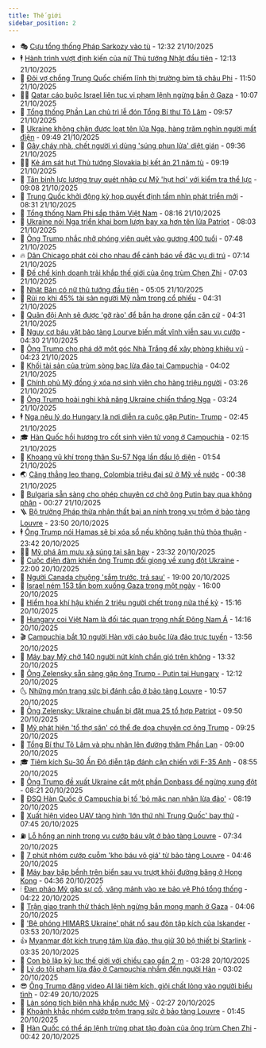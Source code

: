 ```yaml
---
title: Thế giới
sidebar_position: 2
---
```


<!-- vnexpress-the-gioi:START -->
- 🎭 [Cựu tổng thống Pháp Sarkozy vào tù](https://vnexpress.net/cuu-tong-thong-phap-sarkozy-vao-tu-4954125.html) - 12:32 21/10/2025
- 🕴 [Hành trình vượt định kiến của nữ Thủ tướng Nhật đầu tiên](https://vnexpress.net/hanh-trinh-vuot-dinh-kien-cua-nu-thu-tuong-nhat-dau-tien-4953948.html) - 12:13 21/10/2025
- 🤭 [Đôi vợ chồng Trung Quốc chiếm lĩnh thị trường bỉm tã châu Phi](https://vnexpress.net/doi-vo-chong-trung-quoc-chiem-linh-thi-truong-bim-ta-chau-phi-4954020.html) - 11:50 21/10/2025
- 🧑‍💻 [Qatar cáo buộc Israel liên tục vi phạm lệnh ngừng bắn ở Gaza](https://vnexpress.net/qatar-cao-buoc-israel-lien-tuc-vi-pham-lenh-ngung-ban-o-gaza-4953937.html) - 10:07 21/10/2025
- 🦏 [Tổng thống Phần Lan chủ trì lễ đón Tổng Bí thư Tô Lâm](https://vnexpress.net/tong-thong-phan-lan-chu-tri-le-don-tong-bi-thu-to-lam-4954082.html) - 09:57 21/10/2025
- 🦒 [Ukraine không chặn được loạt tên lửa Nga, hàng trăm nghìn người mất điện](https://vnexpress.net/ukraine-khong-chan-duoc-loat-ten-lua-nga-hang-tram-nghin-nguoi-mat-dien-4954032.html) - 09:49 21/10/2025
- 🌈 [Gây cháy nhà, chết người vì dùng &#39;súng phun lửa&#39; diệt gián](https://vnexpress.net/gay-chay-nha-chet-nguoi-vi-dung-sung-phun-lua-diet-gian-4954008.html) - 09:36 21/10/2025
- 🧑‍🏫 [Kẻ ám sát hụt Thủ tướng Slovakia bị kết án 21 năm tù](https://vnexpress.net/ke-am-sat-hut-thu-tuong-slovakia-bi-ket-an-21-nam-tu-4954037.html) - 09:19 21/10/2025
- 🐲 [Tân binh lực lượng truy quét nhập cư Mỹ &#39;hụt hơi&#39; với kiểm tra thể lực](https://vnexpress.net/tan-binh-luc-luong-truy-quet-nhap-cu-my-hut-hoi-voi-kiem-tra-the-luc-4953992.html) - 09:08 21/10/2025
- 🦒 [Trung Quốc khởi động kỳ họp quyết định tầm nhìn phát triển mới](https://vnexpress.net/trung-quoc-khoi-dong-ky-hop-quyet-dinh-tam-nhin-phat-trien-moi-4953861.html) - 08:31 21/10/2025
- 🐻 [Tổng thống Nam Phi sắp thăm Việt Nam](https://vnexpress.net/tong-thong-nam-phi-sap-tham-viet-nam-4953961.html) - 08:16 21/10/2025
- 🚀 [Ukraine nói Nga triển khai bom lượn bay xa hơn tên lửa Patriot](https://vnexpress.net/ukraine-noi-nga-trien-khai-bom-luon-bay-xa-hon-ten-lua-patriot-4953897.html) - 08:03 21/10/2025
- 🥰 [Ông Trump nhắc nhở phóng viên quệt vào gương 400 tuổi](https://vnexpress.net/ong-trump-nhac-nho-phong-vien-quet-vao-guong-400-tuoi-4953893.html) - 07:48 21/10/2025
- 🔥 [Dân Chicago phát còi cho nhau để cảnh báo về đặc vụ di trú](https://vnexpress.net/dan-chicago-phat-coi-cho-nhau-de-canh-bao-ve-dac-vu-di-tru-4953891.html) - 07:14 21/10/2025
- 🥳 [Đế chế kinh doanh trải khắp thế giới của ông trùm Chen Zhi](https://vnexpress.net/de-che-kinh-doanh-trai-khap-the-gioi-cua-ong-trum-chen-zhi-4953461.html) - 07:03 21/10/2025
- 💼 [Nhật Bản có nữ thủ tướng đầu tiên](https://vnexpress.net/nhat-ban-co-nu-thu-tuong-dau-tien-4953912.html) - 05:05 21/10/2025
- 🤡 [Rủi ro khi 45% tài sản người Mỹ nằm trong cổ phiếu](https://vnexpress.net/rui-ro-khi-45-tai-san-nguoi-my-nam-trong-co-phieu-4951981.html) - 04:31 21/10/2025
- 🌁 [Quân đội Anh sẽ được &#39;gỡ rào&#39; để bắn hạ drone gần căn cứ](https://vnexpress.net/quan-doi-anh-se-duoc-go-rao-de-ban-ha-drone-gan-can-cu-4953846.html) - 04:31 21/10/2025
- 🤩 [Nguy cơ báu vật bảo tàng Lourve biến mất vĩnh viễn sau vụ cướp](https://vnexpress.net/nguy-co-bau-vat-bao-tang-lourve-bien-mat-vinh-vien-sau-vu-cuop-4953766.html) - 04:30 21/10/2025
- 🎉 [Ông Trump cho phá dỡ một góc Nhà Trắng để xây phòng khiêu vũ](https://vnexpress.net/ong-trump-cho-pha-do-mot-goc-nha-trang-de-xay-phong-khieu-vu-4953796.html) - 04:23 21/10/2025
- 🎉 [Khối tài sản của trùm sòng bạc lừa đảo tại Campuchia](https://vnexpress.net/khoi-tai-san-cua-trum-song-bac-lua-dao-tai-campuchia-4953310.html) - 04:02 21/10/2025
- 🌁 [Chính phủ Mỹ đồng ý xóa nợ sinh viên cho hàng triệu người](https://vnexpress.net/chinh-phu-my-dong-y-xoa-no-sinh-vien-cho-hang-trieu-nguoi-4953830.html) - 03:26 21/10/2025
- 🌊 [Ông Trump hoài nghi khả năng Ukraine chiến thắng Nga](https://vnexpress.net/ong-trump-hoai-nghi-kha-nang-ukraine-chien-thang-nga-4953807.html) - 03:24 21/10/2025
- 🕴 [Nga nêu lý do Hungary là nơi diễn ra cuộc gặp Putin- Trump](https://vnexpress.net/nga-neu-ly-do-hungary-la-noi-dien-ra-cuoc-gap-putin-trump-4953792.html) - 02:45 21/10/2025
- 🎓 [Hàn Quốc hồi hương tro cốt sinh viên tử vong ở Campuchia](https://vnexpress.net/han-quoc-hoi-huong-tro-cot-sinh-vien-tu-vong-o-campuchia-4953788.html) - 02:15 21/10/2025
- 🦩 [Khoang vũ khí trong thân Su-57 Nga lần đầu lộ diện](https://vnexpress.net/khoang-vu-khi-trong-than-su-57-nga-lan-dau-lo-dien-4953619.html) - 01:54 21/10/2025
- 🌏 [Căng thẳng leo thang, Colombia triệu đại sứ ở Mỹ về nước](https://vnexpress.net/cang-thang-leo-thang-colombia-trieu-dai-su-o-my-ve-nuoc-4953752.html) - 00:38 21/10/2025
- 🌋 [Bulgaria sẵn sàng cho phép chuyên cơ chở ông Putin bay qua không phận](https://vnexpress.net/bulgaria-san-sang-cho-phep-chuyen-co-cho-ong-putin-bay-qua-khong-phan-4953754.html) - 00:27 21/10/2025
- 🪜 [Bộ trưởng Pháp thừa nhận thất bại an ninh trong vụ trộm ở bảo tàng Louvre](https://vnexpress.net/bo-truong-phap-thua-nhan-that-bai-an-ninh-trong-vu-trom-o-bao-tang-louvre-4953740.html) - 23:50 20/10/2025
- 🕴 [Ông Trump nói Hamas sẽ bị xóa sổ nếu không tuân thủ thỏa thuận](https://vnexpress.net/ong-trump-noi-hamas-se-bi-xoa-so-neu-khong-tuan-thu-thoa-thuan-4953748.html) - 23:42 20/10/2025
- 🧑‍🏫 [Mỹ phá âm mưu xả súng tại sân bay](https://vnexpress.net/my-pha-am-muu-xa-sung-tai-san-bay-4953747.html) - 23:32 20/10/2025
- 🌮 [Cuộc điện đàm khiến ông Trump đổi giọng về xung đột Ukraine](https://vnexpress.net/cuoc-dien-dam-khien-ong-trump-doi-giong-ve-xung-dot-ukraine-4953600.html) - 22:00 20/10/2025
- 🚦 [Người Canada chuộng &#39;sắm trước, trả sau&#39;](https://vnexpress.net/nguoi-canada-chuong-sam-truoc-tra-sau-4953468.html) - 19:00 20/10/2025
- 💫 [Israel ném 153 tấn bom xuống Gaza trong một ngày](https://vnexpress.net/israel-nem-153-tan-bom-xuong-gaza-trong-mot-ngay-4953725.html) - 16:00 20/10/2025
- 🤡 [Hiểm họa khí hậu khiến 2 triệu người chết trong nửa thế kỷ](https://vnexpress.net/hiem-hoa-khi-hau-khien-2-trieu-nguoi-chet-trong-nua-the-ky-4953713.html) - 15:16 20/10/2025
- 🦣 [Hungary coi Việt Nam là đối tác quan trọng nhất Đông Nam Á](https://vnexpress.net/hungary-coi-viet-nam-la-doi-tac-quan-trong-nhat-dong-nam-a-4953707.html) - 14:16 20/10/2025
- 🎬 [Campuchia bắt 10 người Hàn với cáo buộc lừa đảo trực tuyến](https://vnexpress.net/campuchia-bat-10-nguoi-han-voi-cao-buoc-lua-dao-truc-tuyen-4953636.html) - 13:56 20/10/2025
- 🎉 [Máy bay Mỹ chở 140 người nứt kính chắn gió trên không](https://vnexpress.net/may-bay-my-cho-140-nguoi-nut-kinh-chan-gio-tren-khong-4953698.html) - 13:32 20/10/2025
- 🎡 [Ông Zelensky sẵn sàng gặp ông Trump - Putin tại Hungary](https://vnexpress.net/ong-zelensky-san-sang-gap-ong-trump-putin-tai-hungary-4953678.html) - 12:12 20/10/2025
- 🌜 [Những món trang sức bị đánh cắp ở bảo tàng Louvre](https://vnexpress.net/nhung-mon-trang-suc-bi-danh-cap-o-bao-tang-louvre-4953374.html) - 10:57 20/10/2025
- 🎡 [Ông Zelensky: Ukraine chuẩn bị đặt mua 25 tổ hợp Patriot](https://vnexpress.net/ong-zelensky-ukraine-chuan-bi-dat-mua-25-to-hop-patriot-4953553.html) - 09:50 20/10/2025
- 🤗 [Mỹ phát hiện &#39;tổ thợ săn&#39; có thể đe dọa chuyên cơ ông Trump](https://vnexpress.net/my-phat-hien-to-tho-san-co-the-de-doa-chuyen-co-ong-trump-4953533.html) - 09:25 20/10/2025
- 🦩 [Tổng Bí thư Tô Lâm và phu nhân lên đường thăm Phần Lan](https://vnexpress.net/tong-bi-thu-to-lam-va-phu-nhan-len-duong-tham-phan-lan-4953589.html) - 09:00 20/10/2025
- 🎓 [Tiêm kích Su-30 Ấn Độ diễn tập đánh cận chiến với F-35 Anh](https://vnexpress.net/tiem-kich-su-30-an-do-dien-tap-danh-can-chien-voi-f-35-anh-4953442.html) - 08:55 20/10/2025
- 🌁 [Ông Trump đề xuất Ukraine cắt một phần Donbass để ngừng xung đột](https://vnexpress.net/ong-trump-de-xuat-ukraine-cat-mot-phan-donbass-de-ngung-xung-dot-4953537.html) - 08:21 20/10/2025
- 🤩 [ĐSQ Hàn Quốc ở Campuchia bị tố &#39;bỏ mặc nạn nhân lừa đảo&#39;](https://vnexpress.net/dsq-han-quoc-o-campuchia-bi-to-bo-mac-nan-nhan-lua-dao-4953464.html) - 08:19 20/10/2025
- 👹 [Xuất hiện video UAV tàng hình &#39;lớn thứ nhì Trung Quốc&#39; bay thử](https://vnexpress.net/xuat-hien-video-uav-tang-hinh-lon-thu-nhi-trung-quoc-bay-thu-4953459.html) - 07:45 20/10/2025
- ⛽️ [Lỗ hổng an ninh trong vụ cướp báu vật ở bảo tàng Louvre](https://vnexpress.net/lo-hong-an-ninh-trong-vu-cuop-bau-vat-o-bao-tang-louvre-4953440.html) - 07:34 20/10/2025
- 🚀 [7 phút nhóm cướp cuỗm &#39;kho báu vô giá&#39; từ bảo tàng Louvre](https://vnexpress.net/7-phut-nhom-cuop-cuom-kho-bau-vo-gia-tu-bao-tang-louvre-4953303.html) - 04:46 20/10/2025
- 🎡 [Máy bay bập bềnh trên biển sau vụ trượt khỏi đường băng ở Hong Kong](https://vnexpress.net/may-bay-bap-benh-tren-bien-sau-vu-truot-khoi-duong-bang-o-hong-kong-4953420.html) - 04:36 20/10/2025
- 🕯 [Đạn pháo Mỹ gặp sự cố, văng mảnh vào xe bảo vệ Phó tổng thống](https://vnexpress.net/dan-phao-my-gap-su-co-vang-manh-vao-xe-bao-ve-pho-tong-thong-4953363.html) - 04:22 20/10/2025
- 🐻 [Trận giao tranh thử thách lệnh ngừng bắn mong manh ở Gaza](https://vnexpress.net/tran-giao-tranh-thu-thach-lenh-ngung-ban-mong-manh-o-gaza-4953312.html) - 04:06 20/10/2025
- 🚦 [&#39;Bệ phóng HIMARS Ukraine&#39; phát nổ sau đòn tập kích của Iskander](https://vnexpress.net/be-phong-himars-ukraine-phat-no-sau-don-tap-kich-cua-iskander-4953381.html) - 03:53 20/10/2025
- 👍 [Myanmar đột kích trung tâm lừa đảo, thu giữ 30 bộ thiết bị Starlink](https://vnexpress.net/myanmar-dot-kich-trung-tam-lua-dao-thu-giu-30-bo-thiet-bi-starlink-4953327.html) - 03:35 20/10/2025
- 🚀 [Con bò lập kỷ lục thế giới với chiều cao gần 2 m](https://vnexpress.net/con-bo-lap-ky-luc-the-gioi-voi-chieu-cao-gan-2-m-4953380.html) - 03:28 20/10/2025
- 🌮 [Lý do tội phạm lừa đảo ở Campuchia nhắm đến người Hàn](https://vnexpress.net/ly-do-toi-pham-lua-dao-o-campuchia-nham-den-nguoi-han-4952440.html) - 03:02 20/10/2025
- 😎 [Ông Trump đăng video AI lái tiêm kích, giội chất lỏng vào người biểu tình](https://vnexpress.net/ong-trump-dang-video-ai-lai-tiem-kich-gioi-chat-long-vao-nguoi-bieu-tinh-4953305.html) - 02:49 20/10/2025
- 🐲 [Làn sóng tịch biên nhà khắp nước Mỹ](https://vnexpress.net/lan-song-tich-bien-nha-khap-nuoc-my-4953324.html) - 02:27 20/10/2025
- 💫 [Khoảnh khắc nhóm cướp trộm trang sức ở bảo tàng Louvre](https://vnexpress.net/khoanh-khac-nhom-cuop-trom-trang-suc-o-bao-tang-louvre-4953300.html) - 01:45 20/10/2025
- 👀 [Hàn Quốc có thể áp lệnh trừng phạt tập đoàn của ông trùm Chen Zhi](https://vnexpress.net/han-quoc-co-the-ap-lenh-trung-phat-tap-doan-cua-ong-trum-chen-zhi-4953295.html) - 00:42 20/10/2025<!-- vnexpress-the-gioi:END -->